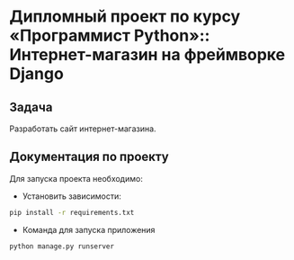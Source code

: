 # Дипломный проект по курсу «Программист Python»:: Интернет-магазин на фреймворке Django

## Задача

Разработать сайт интернет-магазина. 


## Документация по проекту

Для запуска проекта необходимо:

* Установить зависимости:
```bash
pip install -r requirements.txt
```

* Команда для запуска приложения
```bash
python manage.py runserver
```